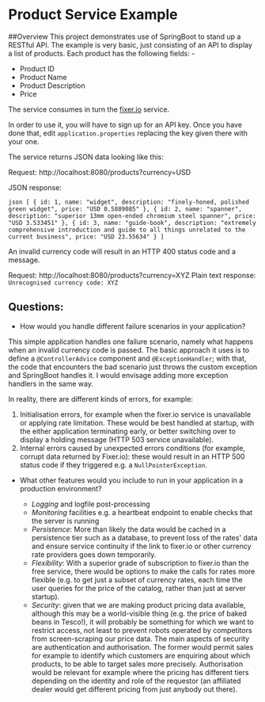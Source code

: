 # Product Service Example

##Overview
This project demonstrates use of SpringBoot to stand up a RESTful API.
The example is very basic, just consisting of an API to display
a list of products. Each product has the following fields: -
 * Product ID
 * Product Name
 * Product Description
 * Price
 
 The service consumes in turn the [fixer.io](https://www.google.com) service.
 
 In order to use it, you will have to sign up for an API key.
 Once you have done that, edit `application.properties` replacing the key given there
 with your one.

The service returns JSON data looking like this:

Request: http://localhost:8080/products?currency=USD

JSON response: 

``json
[
{
id: 1,
name: "widget",
description: "finely-honed, polished green widget",
price: "USD 0.5889085"
},
{
id: 2,
name: "spanner",
description: "superior 13mm open-ended chromium steel spanner",
price: "USD 3.533451"
},
{
id: 3,
name: "guide-book",
description: "extremely comprehensive introduction and guide to all things unrelated to the current business",
price: "USD 23.55634"
}
]
``

An invalid currency code will result in an HTTP 400 status code and a message.

Request: http://localhost:8080/products?currency=XYZ
Plain text response: `Unrecognised currency code: XYZ`

## Questions:

 * How would you handle different failure scenarios in your application?
 
 This simple application handles one failure scenario, namely what happens when an invalid
 currency code is passed.  The basic approach it uses is to define a `@ControllerAdvice` component
 and `@ExceptionHandler`; with that, the code that encounters the bad scenario just throws the custom exception
 and SpringBoot handles it. I would envisage adding more exception handlers in the
 same way.
 
 In reality, there are different kinds of errors, for example:
  1. Initialisation errors, for example when the fixer.io service is unavailable or applying rate limitation.
  These would be best handled at startup, with the either application terminating early, or better switching over
  to display a holding message (HTTP 503 service unavailable). 
  2. Internal errors caused by unexpected errors conditions (for example, corrupt data returned by Fixer.io): 
  these would result in an HTTP 500 status code if they triggered e.g. a `NullPointerException`.
 
 * What other features would you include to run in your application in a production environment?
 
     - *Logging* and logfile post-processing
     - *Monitoring* facilities e.g. a heartbeat endpoint to enable checks that the server is running
     - *Persistence*: More than likely the data would be cached in a persistence tier such as a database, to 
     prevent loss of the rates' data and ensure service continuity if the link to fixer.io or
     other currency rate providers goes down temporarily.
     - *Flexibility*: With a superior grade of subscription to fixer.io than the free service, there would be options to
       make the calls for rates more flexible (e.g. to get just a subset of currency rates, each time the user queries for
       the price of the catalog, rather than just at server startup).
     - *Security*: given that we are making product pricing data available, although this may be
     a world-visible thing (e.g. the price of baked beans in Tesco!), it will probably be something
     for which we want to restrict access, not least to prevent robots operated by competitors from screen-scraping our price data.
      The main aspects of security are authentication and authorisation. The former would permit
      sales for example to identify which customers are enquiring about which products, to be
      able to target sales more precisely.  Authorisation would be relevant for example where the pricing has different tiers depending
      on the identity and role of the requestor (an affiliated dealer would get different pricing
      from just anybody out there).
       
